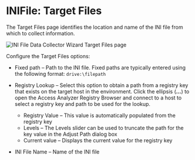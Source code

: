 # INIFile: Target Files

The Target Files page identifies the location and name of the INI file from which to collect information.

![INI File Data Collector Wizard Target Files page](/img/product_docs/accessanalyzer/accessanalyzer/enterpriseauditor/admin/datacollector/inifile/targetfiles.png)

Configure the Target Files options:

- Fixed path – Path to the INI file. Fixed paths are typically entered using the following format: ```drive:\filepath```
- Registry Lookup – Select this option to obtain a path from a registry key that exists on the target host in the environment. Click the ellipsis (__…__) to open the Access Analyzer Registry Browser and connect to a host to select a registry key and path to be used for the lookup.

  - Registry Value – This value is automatically populated from the registry key
  - Levels – The Levels slider can be used to truncate the path for the key value in the Adjust Path dialog box
  - Current value – Displays the current value for the registry key
- INI File Name – Name of the INI file
